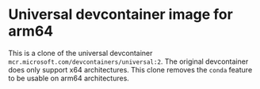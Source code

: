 # Universal devcontainer image for arm64

This is a clone of the universal devcontainer `mcr.microsoft.com/devcontainers/universal:2`. The original devcontainer
does only support x64 architectures. This clone removes the `conda` feature to be usable on arm64 architectures.

